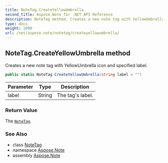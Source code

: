 ```yaml
---
title: NoteTag.CreateYellowUmbrella
second_title: Aspose.Note for .NET API Reference
description: NoteTag method. Creates a new note tag with YellowUmbrella icon and specified label
type: docs
weight: 1090
url: /net/aspose.note/notetag/createyellowumbrella/
---
```

## NoteTag.CreateYellowUmbrella method

Creates a new note tag with YellowUmbrella icon and specified label.

```csharp
public static NoteTag CreateYellowUmbrella(string label = "")
```

| Parameter | Type | Description |
| --- | --- | --- |
| label | String | The tag's label. |

### Return Value

The [`NoteTag`](../).

### See Also

* class [NoteTag](../)
* namespace [Aspose.Note](../../notetag/)
* assembly [Aspose.Note](../../../)


